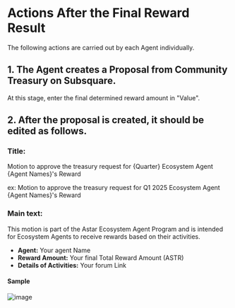 # Actions After the Final Reward Result
The following actions are carried out by each Agent individually.

## 1. The Agent creates a Proposal from Community Treasury on Subsquare.
At this stage, enter the final determined reward amount in "Value".

## 2. After the proposal is created, it should be edited as follows.

### Title: 

Motion to approve the treasury request for {Quarter} Ecosystem Agent {Agent Names}'s Reward

ex: Motion to approve the treasury request for Q1 2025 Ecosystem Agent {Agent Names}'s Reward

### Main text:

This motion is part of the Astar Ecosystem Agent Program and is intended for Ecosystem Agents to receive rewards based on their activities.

* **Agent:** Your agent Name 
* **Reward Amount:** Your final Total Reward Amount (ASTR) 
* **Details of Activities:** Your forum Link

#### Sample

![image](https://github.com/user-attachments/assets/6efa6607-6563-4e16-8780-23706d90e92a)
